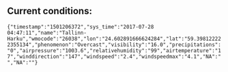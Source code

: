 ## Current conditions: 
 ``` {"timestamp":"1501206372","sys_time":"2017-07-28 04:47:11","name":"Tallinn-Harku","wmocode":"26038","lon":"24.602891666624284","lat":"59.398122222355134","phenomenon":"Overcast","visibility":"16.0","precipitations":"0","airpressure":"1003.6","relativehumidity":"99","airtemperature":"17","winddirection":"147","windspeed":"2.4","windspeedmax":"4.1","NA":"","NA":""} ```
